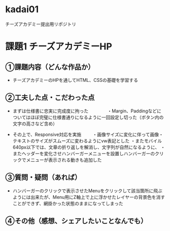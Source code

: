 # kadai01
チーズアカデミー提出用リポジトリ

# 課題1 チーズアカデミーHP

## ①課題内容（どんな作品か）
- チーズアカデミーのHPを通してHTML、CSSの基礎を学習する

## ②工夫した点・こだわった点
- まずは仕様書に忠実に完成度に拘った
　　　　・Margin、Paddingなどについてはほぼ完璧に仕様書通りになるように一回設定し切った（ボタン内の文字の高さなど含め）

- その上で、Responsive対応を実施
　 　・画像サイズに変化に伴って画像・テキストのサイズがスムーズに変わるようにvw表記とした
  ・またモバイル640px以下では、文章の折り返しを解消し、文字列が自然になるように、
  ・またヘッダーを変化させハンバーガーメニューを設置しハンバーガーのクリックでメニューが表示される動きも追加した
   
## ③質問・疑問（あれば）
- ハンバーガーのクリックで表示させたMenuをクリックして該当箇所に飛ぶようには出来たが、Menu用にZ軸上で上に浮かせたレイヤーの背景色を消すことができず、網掛かった状態のままになってしまった

## ④その他（感想、シェアしたいことなんでも）

